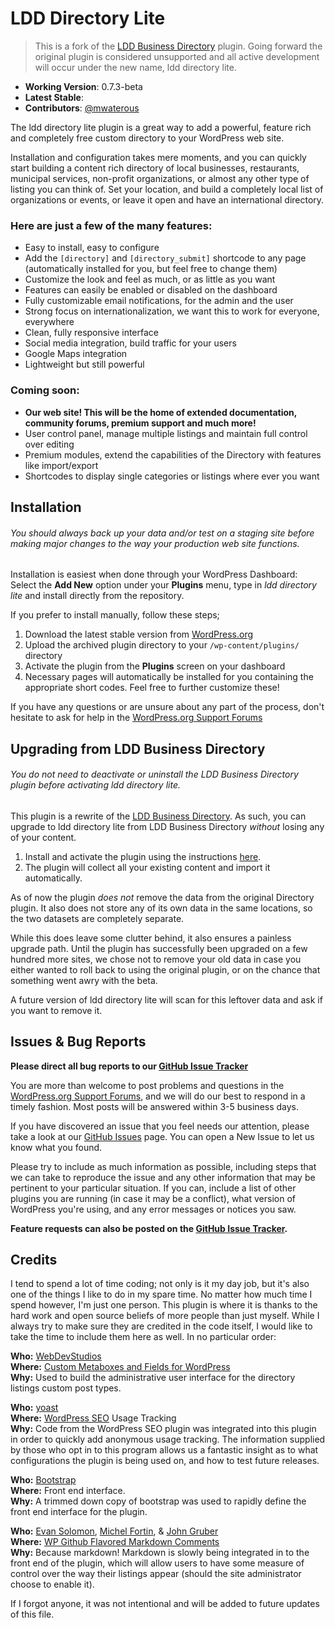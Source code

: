 # LDD Directory Lite

> This is a fork of the [LDD Business Directory](http://wordpress.org/plugins/ldd-business-directory/) plugin. Going forward the original plugin is considered unsupported and all active development will occur under the new name, ldd directory lite.

* **Working Version**: 0.7.3-beta
* **Latest Stable**: 
* **Contributors**: [@mwaterous](https://github.com/mwaterous)

The ldd directory lite plugin is a great way to add a powerful, feature rich and completely free custom directory to your WordPress web site.

Installation and configuration takes mere moments, and you can quickly start building a content rich directory of local businesses, restaurants, municipal services, non-profit organizations, or almost any other type of listing you can think of. Set your location, and build a completely local list of organizations or events, or leave it open and have an international directory.

### Here are just a few of the many features:

* Easy to install, easy to configure
* Add the `[directory]` and `[directory_submit]` shortcode to any page (automatically installed for you, but feel free to change them)
* Customize the look and feel as much, or as little as you want
* Features can easily be enabled or disabled on the dashboard
* Fully customizable email notifications, for the admin and the user
* Strong focus on internationalization, we want this to work for everyone, everywhere
* Clean, fully responsive interface
* Social media integration, build traffic for your users
* Google Maps integration
* Lightweight but still powerful

### Coming soon:

* **Our web site! This will be the home of extended documentation, community forums, premium support and much more!**
* User control panel, manage multiple listings and maintain full control over editing
* Premium modules, extend the capabilities of the Directory with features like import/export
* Shortcodes to display single categories or listings where ever you want



## Installation

###### *You should always back up your data and/or test on a staging site before making major changes to the way your production web site functions.*

Installation is easiest when done through your WordPress Dashboard:
Select the **Add New** option under your **Plugins** menu, type in *ldd directory lite* and install directly from the repository.

If you prefer to install manually, follow these steps;

1. Download the latest stable version from [WordPress.org](http://wordpress.org/plugins/ldd-directory-lite/)
2. Upload the archived plugin directory to your `/wp-content/plugins/` directory
3. Activate the plugin from the **Plugins** screen on your dashboard
4. Necessary pages will automatically be installed for you containing the appropriate short codes. Feel free to further customize these!

If you have any questions or are unsure about any part of the process, don't hesitate to ask for help in the [WordPress.org Support Forums](http://wordpress.org/support/plugin/ldd-directory-lite)

## Upgrading from LDD Business Directory

###### *You do not need to deactivate or uninstall the LDD Business Directory plugin before activating ldd directory lite.*

This plugin is a rewrite of the [LDD Business Directory](http://wordpress.org/plugins/ldd-business-directory/). As such, you can upgrade to ldd directory lite from LDD Business Directory *without* losing any of your content.

1. Install and activate the plugin using the instructions [here](http://wordpress.org/plugins/ldd-directory-lite/installation/).
2. The plugin will collect all your existing content and import it automatically.

As of now the plugin *does not* remove the data from the original Directory plugin. It also does not store any of its own data in the same locations, so the two datasets are completely separate.

While this does leave some clutter behind, it also ensures a painless upgrade path. Until the plugin has successfully been upgraded on a few hundred more sites, we chose not to remove your old data in case you either wanted to roll back to using the original plugin, or on the chance that something went awry with the beta.

A future version of ldd directory lite will scan for this leftover data and ask if you want to remove it.


## Issues & Bug Reports

**Please direct all bug reports to our [GitHub Issue Tracker](https://github.com/mwaterous/ldd-directory-lite/issues)**

You are more than welcome to post problems and questions in the [WordPress.org Support Forums](http://wordpress.org/support/plugin/ldd-directory-lite), and we will do our best to respond in a timely fashion. Most posts will be answered within 3-5 business days.

If you have discovered an issue that you feel needs our attention, please take a look at our [GitHub Issues](https://github.com/mwaterous/ldd-directory-lite/issues) page. You can open a New Issue to let us know what you found.

Please try to include as much information as possible, including steps that we can take to reproduce the issue and any other information that may be pertinent to your particular situation. If you can, include a list of other plugins you are running (in case it may be a conflict), what version of WordPress you're using, and any error messages or notices you saw.

**Feature requests can also be posted on the [GitHub Issue Tracker](https://github.com/mwaterous/ldd-directory-lite/issues).**

## Credits

I tend to spend a lot of time coding; not only is it my day job, but it's also one of the things I like to do in my spare time. No matter how much time I spend however, I'm just one person. This plugin is where it is thanks to the hard work and open source beliefs of more people than just myself. While I always try to make sure they are credited in the code itself, I would like to take the time to include them here as well. In no particular order:

**Who:** [WebDevStudios](http://webdevstudios.com/)<br>
**Where:** [Custom Metaboxes and Fields for WordPress](https://github.com/WebDevStudios/Custom-Metaboxes-and-Fields-for-WordPress)<br>
**Why:** Used to build the administrative user interface for the directory listings custom post types.

**Who:** [yoast](https://yoast.com)<br>
**Where:** [WordPress SEO](https://yoast.com/wordpress/plugins/#wpseo) Usage Tracking<br>
**Why:** Code from the WordPress SEO plugin was integrated into this plugin in order to quickly add anonymous usage tracking. The information supplied by those who opt in to this program allows us a fantastic insight as to what configurations the plugin is being used on, and how to test future releases.

**Who:** [Bootstrap](http://getbootstrap.com/)<br>
**Where:** Front end interface.<br>
**Why:** A trimmed down copy of bootstrap was used to rapidly define the front end interface for the plugin.

**Who:** [Evan Solomon](http://evansolomon.me/), [Michel Fortin](http://michelf.ca), & [John Gruber](http://daringfireball.net)<br>
**Where:** [WP Github Flavored Markdown Comments](https://github.com/evansolomon/wp-github-flavored-markdown-comments/blob/master/github-flavored-markdown-comments.php)<br>
**Why:** Because markdown! Markdown is slowly being integrated in to the front end of the plugin, which will allow users to have some measure of control over the way their listings appear (should the site administrator choose to enable it).

If I forgot anyone, it was not intentional and will be added to future updates of this file.